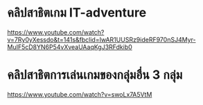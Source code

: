 # คลิปสาธิตเกม IT-adventure
https://www.youtube.com/watch?v=7Ry0yXessdo&t=141s&fbclid=IwAR1UUSRz9ideRF970nSJ4Myr-MuIF5cD8YN6P54vXveaUAaqKgJ3RFdkib0
# คลิปสาธิตการเล่นเกมของกลุ่มอื่น 3 กลุ่ม
https://www.youtube.com/watch?v=swoLx7A5VtM
